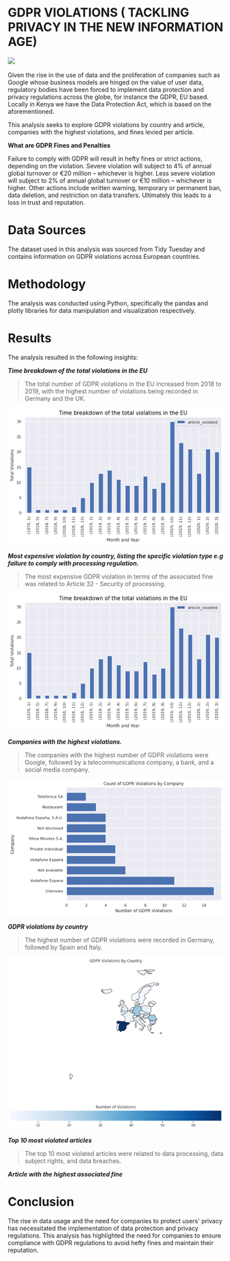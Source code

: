 # GDPR VIOLATIONS ( TACKLING PRIVACY IN THE NEW INFORMATION AGE)

<img src="https://www.cookielawinfo.com/wp-content/uploads/2019/12/GDPR-Fines-Biggest-GDPR-Violation-Examples.jpeg">

Given the rise in the use of data and the proliferation of companies such as Google whose business models are hinged on the value of user data, regulatory bodies have been forced to implement data protection and privacy regulations across the globe, for instance the GDPR, EU based. Locally in Kenya we have the Data Protection Act, which is based on the aforementioned.

This analysis seeks to explore GDPR violations by country and article, companies with the highest violations, and fines levied per article.

**What are GDPR Fines and Penalties**

Failure to comply with GDPR will result in hefty fines or strict actions, depending on the violation. Severe violation will subject to 4% of annual global turnover or €20 million – whichever is higher. Less severe violation will subject to 2% of annual global turnover or €10 million – whichever is higher. Other actions include written warning, temporary or permanent ban, data deletion, and restriction on data transfers. Ultimately this leads to a loss in trust and reputation.

# Data Sources

The dataset used in this analysis was sourced from Tidy Tuesday and contains information on GDPR violations across European countries.

# Methodology

The analysis was conducted using Python, specifically the pandas and plotly libraries for data manipulation and visualization respectively.

# Results

The analysis resulted in the following insights:

**_Time breakdown of the total violations in the EU_**

>The total number of GDPR violations in the EU increased from 2018 to 2019, with the highest number of violations being recorded in Germany and the UK.

<img src="https://github.com/Lilian-Wamuhu/Data_Analysis_Projects/blob/main/GDPR_Violations/Plot/Time_Breakdown.png?raw=true">


**_Most expensive violation by country, listing the specific violation type e.g failure to comply with processing regulation._**

>The most expensive GDPR violation in terms of the associated fine was related to Article 32 - Security of processing.

<img src="https://github.com/Lilian-Wamuhu/Data_Analysis_Projects/blob/main/GDPR_Violations/Plot/Time_Breakdown.png?raw=true">

**_Companies with the highest violations._**

>The companies with the highest number of GDPR violations were Google, followed by a telecommunications company, a bank, and a social media company.

<img src="https://github.com/Lilian-Wamuhu/Data_Analysis_Projects/blob/main/GDPR_Violations/Plot/Companies%20with%20the%20highest%20violations.png?raw=true">

**_GDPR violations by country_**

>The highest number of GDPR violations were recorded in Germany, followed by Spain and Italy.

<img src="https://github.com/Lilian-Wamuhu/Data_Analysis_Projects/blob/main/GDPR_Violations/Plot/GDPR_violations.png?raw=true">

**_Top 10 most violated articles_**

>The top 10 most violated articles were related to data processing, data subject rights, and data breaches.

**_Article with the highest associated fine_**

# Conclusion

The rise in data usage and the need for companies to protect users' privacy has necessitated the implementation of data protection and privacy regulations. This analysis has highlighted the need for companies to ensure compliance with GDPR regulations to avoid hefty fines and maintain their reputation.
